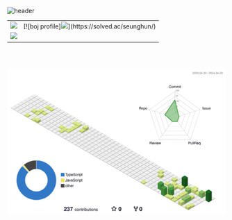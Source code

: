 ![header](https://capsule-render.vercel.app/api?type=slice&color=auto&height=200&section=header&text=Rero0124&fontSize=55&rotate=10&desc=Kim,%20Seunghun&descAlignY=40&fontAlignY=25)

<a> </a>

<!--
**Rero0124/Rero0124** is a ✨ _special_ ✨ repository because its `README.md` (this file) appears on your GitHub profile.

Here are some ideas to get you started:

- 🔭 I’m currently working on ...
- 🌱 I’m currently learning ...
- 👯 I’m looking to collaborate on ...
- 🤔 I’m looking for help with ...
- 💬 Ask me about ...
- 📫 How to reach me: ...
- 😄 Pronouns: ...
- ⚡ Fun fact: ...
-->

<table>
  <tr valign="top">
    <td>
      <img src="https://github-readme-stats.vercel.app/api/top-langs/?username=thundevistan&layout=compact&theme=tokyonight">
    </td>
    <td rowspan="2">
      [![boj profile]<img src="http://mazassumnida.wtf/api/v2/generate_badge?boj=seunghun">](https://solved.ac/seunghun/)
    </td>
  </tr>
  <tr>
    <td><img src="https://github-readme-stats.vercel.app/api?username=thundevistan&show_icons=true&theme=tokyonight"></td>
  </tr>
</table>

<br><br>




![](./profile-3d-contrib/profile-green-animate.svg)